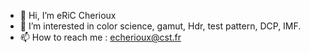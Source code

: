 - 👋 Hi, I’m eRiC Cherioux  
- 👀 I’m interested in color science, gamut, Hdr, test pattern, DCP, IMF.
- 📫 How to reach me : echerioux@cst.fr

<!---
RiCoKenShiro/RiCoKenShiro is a ✨ special ✨ repository because its `README.md` (this file) appears on your GitHub profile.
You can click the Preview link to take a look at your changes.
--->
